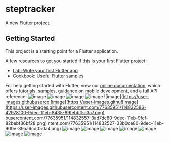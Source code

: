 # steptracker

A new Flutter project.

## Getting Started

This project is a starting point for a Flutter application.

A few resources to get you started if this is your first Flutter project:

- [Lab: Write your first Flutter app](https://flutter.dev/docs/get-started/codelab)
- [Cookbook: Useful Flutter samples](https://flutter.dev/docs/cookbook)

For help getting started with Flutter, view our
[online documentation](https://flutter.dev/docs), which offers tutorials,
samples, guidance on mobile development, and a full API reference.
![image](https://user-images.githubusercontent.com/77635951/114832272-edf40600-9deb-11eb-90f1-8d0d07a1e859.png)
![image](https://user-images.githubusercontent.com/77635951/114832437-1b40b400-9dec-11eb-942f-20ffc3d7375b.png)
![image](https://user-images.githubusercontent.com/77635951/114832456-21cf2b80-9dec-11eb-9d46-43cca1401d47.png)
![image](https://user-images.githubusercontent.com/77635951/114832499-2d225700-9dec-11eb-8b2a-43e4d810975b.png)
![image](https://user-images.githubuserco![image](https://user-images.githu![image](https://user-images.githubusercontent.com/77635951/114832586-42978100-9dec-11eb-8435-89febbf5a3a7.png)
busercontent.com/77635951/114832557-3ad7dc80-9dec-11eb-9fcf-82bebf86bf28.png)
ntent.com/77635951/114832527-33b0ce80-9dec-11eb-900e-39aa6cd050a4.png)
![image](https://user-images.githubusercontent.com/77635951/114832607-4a572580-9dec-11eb-9fc7-568058c7bfd3.png)
![image](https://user-images.githubusercontent.com/77635951/114832634-52af6080-9dec-11eb-9c6d-5f9565d116a1.png)
![image](https://user-images.githubusercontent.com/77635951/114832661-5ba03200-9dec-11eb-915d-e93135a7a449.png)
![image](https://user-images.githubusercontent.com/77635951/114832687-65299a00-9dec-11eb-81c1-3ae97b73fc37.png)
![image](https://user-images.githubusercontent.com/77635951/114832719-6c50a800-9dec-11eb-89f8-accecdd8eca0.png)
![image](https://user-images.githubusercontent.com/77635951/114832736-6fe42f00-9dec-11eb-9447-4f3165357997.png)
![image](https://user-images.githubusercontent.com/77635951/114832751-74104c80-9dec-11eb-9603-a60e95f19273.png)
